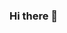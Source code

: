 ### Hi there 👋

<!--
**furkanerrn/furkanerrn** is a ✨ _special_ ✨ repository because its `README.md` (this file) appears on your GitHub profile.




- 🌱 Şu anda Swift öğreniyorum
- 🤔 Daha önce C# ile geliştirmeler yaptım


